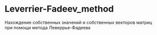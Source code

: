 # Leverrier-Fadeev_method
Нахождение собственных значений и собственных векторов матриц при помощи метода Леверрье-Фадеева
